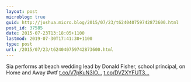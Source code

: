 ```yaml
---
layout: post
microblog: true
guid: http://joshua.micro.blog/2015/07/23/t624040759742873600.html
post_id: 37585
date: 2015-07-23T13:18:05+1100
lastmod: 2019-07-30T17:41:30+1100
type: post
url: /2015/07/23/t624040759742873600.html
---
```

Sia performs at beach wedding lead by Donald Fisher, school principal, on Home and Away #wtf [t.co/V7pKuN3IO...](http://t.co/V7pKuN3IO6) [t.co/DVZXYFUT3...](http://t.co/DVZXYFUT3c)
